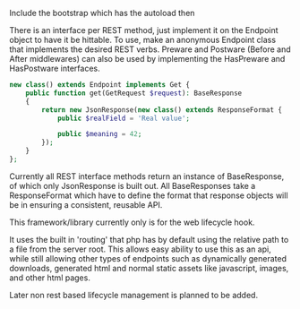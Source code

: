 Include the bootstrap which has the autoload then 

There is an interface per REST method, just implement it on the Endpoint object 
to have it be hittable. To use, make an anonymous Endpoint class that implements the 
desired REST verbs. Preware and Postware (Before and After middlewares) can also be
used by implementing the HasPreware and HasPostware interfaces. 

```php
new class() extends Endpoint implements Get {
    public function get(GetRequest $request): BaseResponse
    {
        return new JsonResponse(new class() extends ResponseFormat {
            public $realField = 'Real value';

            public $meaning = 42;
        });
    }
};
```

Currently all REST interface methods return an instance of BaseResponse, of which only
JsonResponse is built out. All BaseResponses take a ResponseFormat which have to define
the format that response objects will be in ensuring a consistent, reusable API.

This framework/library currently only is for the web lifecycle hook. 

It uses the built in 'routing' that php has by default using the relative path to a
file from the server root. This allows easy ability to use this as an api, while still
allowing other types of endpoints such as dynamically generated downloads, generated html
and normal static assets like javascript, images, and other html pages. 

Later non rest based lifecycle management is planned to be added.